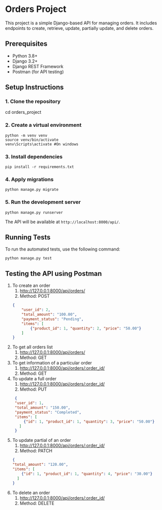 # Orders Project

This project is a simple Django-based API for managing orders. It includes endpoints to create, retrieve, update, partially update, and delete orders.

## Prerequisites

- Python 3.8+
- Django 3.2+
- Django REST Framework
- Postman (for API testing)

## Setup Instructions

### 1. Clone the repository

cd orders_project


### 2. Create a virtual environment

    python -m venv venv
    source venv/bin/activate
    venv\Scripts\activate #On windows

### 3. Install dependencies

    pip install -r requirements.txt


### 4. Apply migrations

    python manage.py migrate

### 5. Run the development server

    python manage.py runserver


The API will be available at `http://localhost:8000/api/`.

## Running Tests

To run the automated tests, use the following command:

    python manage.py test

## Testing the API using Postman
1. To create an order
   1. http://127.0.0.1:8000/api/orders/
   2. Method: POST
    ```json
    {
        "user_id": 2,
        "total_amount": "100.00",
        "payment_status": "Pending",
        "items": [
            {"product_id": 1, "quantity": 2, "price": "50.00"}
        ]
    }
    ```
2. To get all orders list
   1. http://127.0.0.1:8000/api/orders/
   2. Method: GET
3. To get information of a particular order
   1. http://127.0.0.1:8000/api/orders/:order_id/
   2. Method: GET
4. To update a full order
   1.  http://127.0.0.1:8000/api/orders/:order_id/
   2. Method: PUT
   ```json
    {
    "user_id": 1,
    "total_amount": "150.00",
    "payment_status": "Completed",
    "items": [
        {"id": 1, "product_id": 1, "quantity": 3, "price": "50.00"}
      ]
    }
    ```
5. To update partial of an order
    1.  http://127.0.0.1:8000/api/orders/:order_id/
    2. Method: PATCH 
    ```json
    {
    "total_amount": "120.00",
    "items": [
        {"id": 1, "product_id": 1, "quantity": 4, "price": "30.00"}
      ]
    }
    ```
6. To delete an order
   1.  http://127.0.0.1:8000/api/orders/:order_id/
   2. Method: DELETE
